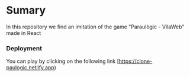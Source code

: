 # Sumary

In this repository we find an imitation of the game "Paraulògic - VilaWeb" made in React


### Deployment


You can play by clicking on the following link  [https://clone-paulogic.netlify.app)


